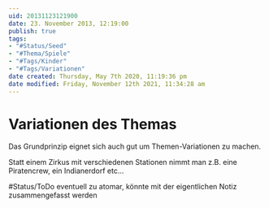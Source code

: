 ```yaml
---
uid: 20131123121900
date: 23. November 2013, 12:19:00
publish: true
tags:
- "#Status/Seed"
- "#Thema/Spiele"
- "#Tags/Kinder" 
- "#Tags/Variationen" 
date created: Thursday, May 7th 2020, 11:19:36 pm
date modified: Friday, November 12th 2021, 11:34:28 am
---
```


# Variationen des Themas

Das Grundprinzip eignet sich auch gut um Themen-Variationen zu machen.

Statt einem Zirkus mit verschiedenen Stationen nimmt man z.B. eine Piratencrew, ein Indianerdorf etc...

#Status/ToDo eventuell zu atomar, könnte mit der eigentlichen Notiz zusammengefasst werden
